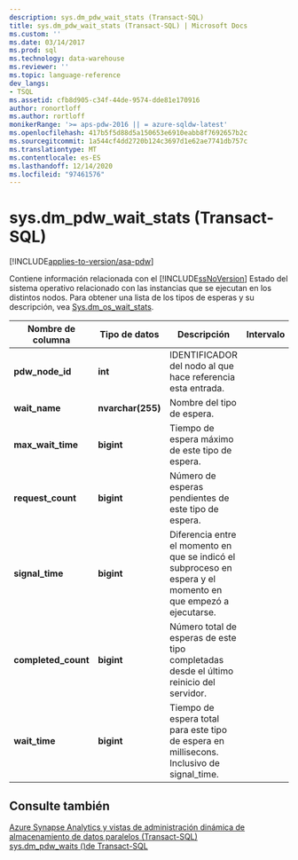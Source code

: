 ```yaml
---
description: sys.dm_pdw_wait_stats (Transact-SQL)
title: sys.dm_pdw_wait_stats (Transact-SQL) | Microsoft Docs
ms.custom: ''
ms.date: 03/14/2017
ms.prod: sql
ms.technology: data-warehouse
ms.reviewer: ''
ms.topic: language-reference
dev_langs:
- TSQL
ms.assetid: cfb8d905-c34f-44de-9574-dde81e170916
author: ronortloff
ms.author: rortloff
monikerRange: '>= aps-pdw-2016 || = azure-sqldw-latest'
ms.openlocfilehash: 417b5f5d88d5a150653e6910eabb8f7692657b2c
ms.sourcegitcommit: 1a544cf4dd2720b124c3697d1e62ae7741db757c
ms.translationtype: MT
ms.contentlocale: es-ES
ms.lasthandoff: 12/14/2020
ms.locfileid: "97461576"
---
```

# <a name="sysdm_pdw_wait_stats-transact-sql"></a>sys.dm_pdw_wait_stats (Transact-SQL)
[!INCLUDE[applies-to-version/asa-pdw](../../includes/applies-to-version/asa-pdw.md)]

  Contiene información relacionada con el [!INCLUDE[ssNoVersion](../../includes/ssnoversion-md.md)] Estado del sistema operativo relacionado con las instancias que se ejecutan en los distintos nodos. Para obtener una lista de los tipos de esperas y su descripción, vea [Sys.dm_os_wait_stats](https://msdn.microsoft.com/library/ms179984\(v=sql.120\).aspx).  
  
|Nombre de columna|Tipo de datos|Descripción|Intervalo|  
|-----------------|---------------|-----------------|-----------|  
|**pdw_node_id**|**int**|IDENTIFICADOR del nodo al que hace referencia esta entrada.||  
|**wait_name**|**nvarchar(255)**|Nombre del tipo de espera.||  
|**max_wait_time**|**bigint**|Tiempo de espera máximo de este tipo de espera.||  
|**request_count**|**bigint**|Número de esperas pendientes de este tipo de espera.||  
|**signal_time**|**bigint**|Diferencia entre el momento en que se indicó el subproceso en espera y el momento en que empezó a ejecutarse.||  
|**completed_count**|**bigint**|Número total de esperas de este tipo completadas desde el último reinicio del servidor.||  
|**wait_time**|**bigint**|Tiempo de espera total para este tipo de espera en millisecons. Inclusivo de signal_time.||  
  
## <a name="see-also"></a>Consulte también  
 [Azure Synapse Analytics y vistas de administración dinámica de almacenamiento de datos paralelos &#40;Transact-SQL&#41;](../../relational-databases/system-dynamic-management-views/sql-and-parallel-data-warehouse-dynamic-management-views.md)   
 [sys.dm_pdw_waits &#40;&#41;de Transact-SQL ](../../relational-databases/system-dynamic-management-views/sys-dm-pdw-waits-transact-sql.md)  
  
  
